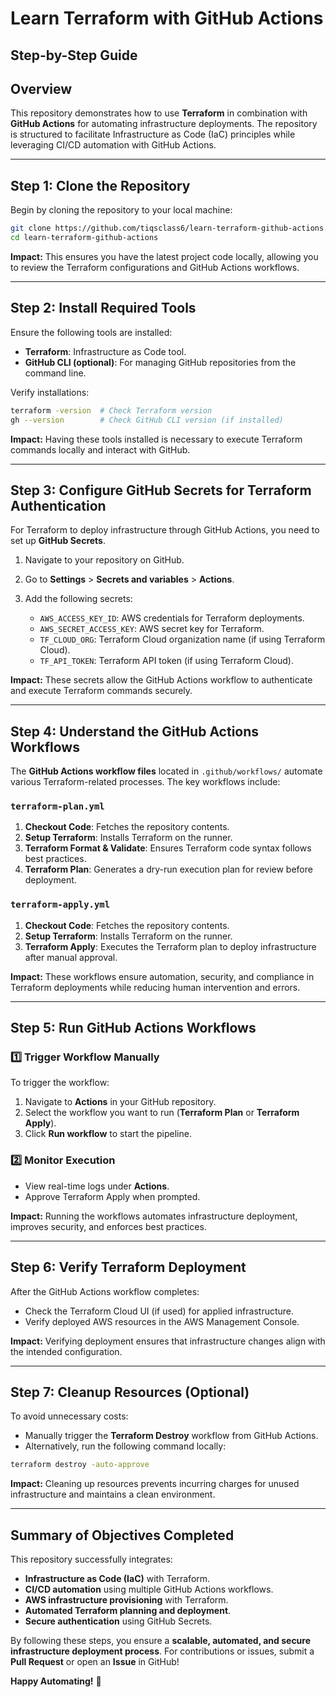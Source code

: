 # Learn Terraform with GitHub Actions  

## Step-by-Step Guide

## Overview

This repository demonstrates how to use **Terraform** in combination with **GitHub Actions** for automating infrastructure deployments. The repository is structured to facilitate Infrastructure as Code (IaC) principles while leveraging CI/CD automation with GitHub Actions.

---

## Step 1: Clone the Repository

Begin by cloning the repository to your local machine:

```sh
git clone https://github.com/tiqsclass6/learn-terraform-github-actions.git
cd learn-terraform-github-actions
```

**Impact:** This ensures you have the latest project code locally, allowing you to review the Terraform configurations and GitHub Actions workflows.

---

## Step 2: Install Required Tools

Ensure the following tools are installed:

- **Terraform**: Infrastructure as Code tool.
- **GitHub CLI (optional)**: For managing GitHub repositories from the command line.

Verify installations:

```sh
terraform -version  # Check Terraform version
gh --version        # Check GitHub CLI version (if installed)
```

**Impact:** Having these tools installed is necessary to execute Terraform commands locally and interact with GitHub.

---

## Step 3: Configure GitHub Secrets for Terraform Authentication

For Terraform to deploy infrastructure through GitHub Actions, you need to set up **GitHub Secrets**.

1. Navigate to your repository on GitHub.
2. Go to **Settings** > **Secrets and variables** > **Actions**.
3. Add the following secrets:

   - `AWS_ACCESS_KEY_ID`: AWS credentials for Terraform deployments.
   - `AWS_SECRET_ACCESS_KEY`: AWS secret key for Terraform.
   - `TF_CLOUD_ORG`: Terraform Cloud organization name (if using Terraform Cloud).
   - `TF_API_TOKEN`: Terraform API token (if using Terraform Cloud).

**Impact:** These secrets allow the GitHub Actions workflow to authenticate and execute Terraform commands securely.

---

## Step 4: Understand the GitHub Actions Workflows

The **GitHub Actions workflow files** located in `.github/workflows/` automate various Terraform-related processes. The key workflows include:

### `terraform-plan.yml`

1. **Checkout Code**: Fetches the repository contents.
2. **Setup Terraform**: Installs Terraform on the runner.
3. **Terraform Format & Validate**: Ensures Terraform code syntax follows best practices.
4. **Terraform Plan**: Generates a dry-run execution plan for review before deployment.

### `terraform-apply.yml`

1. **Checkout Code**: Fetches the repository contents.
2. **Setup Terraform**: Installs Terraform on the runner.
3. **Terraform Apply**: Executes the Terraform plan to deploy infrastructure after manual approval.

**Impact:** These workflows ensure automation, security, and compliance in Terraform deployments while reducing human intervention and errors.

---

## Step 5: Run GitHub Actions Workflows

### 1️⃣ Trigger Workflow Manually

To trigger the workflow:

1. Navigate to **Actions** in your GitHub repository.
2. Select the workflow you want to run (**Terraform Plan** or **Terraform Apply**).
3. Click **Run workflow** to start the pipeline.

### 2️⃣ Monitor Execution

- View real-time logs under **Actions**.
- Approve Terraform Apply when prompted.

**Impact:** Running the workflows automates infrastructure deployment, improves security, and enforces best practices.

---

## Step 6: Verify Terraform Deployment

After the GitHub Actions workflow completes:

- Check the Terraform Cloud UI (if used) for applied infrastructure.
- Verify deployed AWS resources in the AWS Management Console.

**Impact:** Verifying deployment ensures that infrastructure changes align with the intended configuration.

---

## Step 7: Cleanup Resources (Optional)

To avoid unnecessary costs:

- Manually trigger the **Terraform Destroy** workflow from GitHub Actions.
- Alternatively, run the following command locally:

```sh
terraform destroy -auto-approve
```

**Impact:** Cleaning up resources prevents incurring charges for unused infrastructure and maintains a clean environment.

---

## Summary of Objectives Completed

This repository successfully integrates:

- **Infrastructure as Code (IaC)** with Terraform.
- **CI/CD automation** using multiple GitHub Actions workflows.
- **AWS infrastructure provisioning** with Terraform.
- **Automated Terraform planning and deployment**.
- **Secure authentication** using GitHub Secrets.

By following these steps, you ensure a **scalable, automated, and secure infrastructure deployment process**. For contributions or issues, submit a **Pull Request** or open an **Issue** in GitHub!

**Happy Automating!** 🚀
